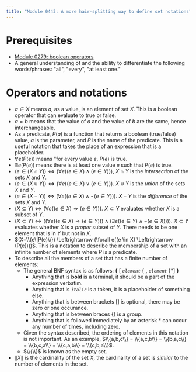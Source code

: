 ```yaml
---
title: "Module 0443: A more hair-splitting way to define set notations"
---
```


# Prerequisites

* [Module 0279: boolean operators](https://proftak.github.io/modules/0279/mdModule.html)
* A general understanding of and the ability to differentiate the following words/phrases: "all", "every", "at least one."

# Operators and notations

* $a \in X$ means $a$, as a value, is an element of set $X$. This is a boolean operator that can evaluate to true or false.
* $a = b$ means that the value of $a$ and the value of $b$ are the same, hence interchangeable.
* As a predicate, $P(a)$ is a function that returns a boolean (true/false) value, $a$ is the parameter, and $P$ is the name of the predicate. This is a useful notation that takes the place of an expression that is a placeholder.
* $\forall e(P(e))$ means "for every value $e$, $P(e)$ is true.
* $\exists e(P(e))$ means there is at least one value $e$ such that $P(e)$ is true.
* $(e \in (X \cap Y)) \Leftrightarrow (\forall e((e \in X) \wedge (e \in Y)))$, $X \cap Y$ is the *intersection* of the sets $X$ and $Y$.
* $(e \in (X \cup Y)) \Leftrightarrow (\forall e((e \in X) \vee (e \in Y)))$. $X \cup Y$ is the *union* of the sets $X$ and $Y$.
* $(e \in (X - Y)) \Leftrightarrow (\forall e((e \in X) \wedge \neg(e \in Y)))$. $X - Y$ is the *difference* of the sets $X$ and $Y$.
* $(X \subseteq Y) \Leftrightarrow (\forall e((e \in X) \Rightarrow (e \in Y)))$. $X \subset Y$ evaluates whether $X$ is a subset of $Y$.
* $(X \subset Y) \Leftrightarrow ((\forall e((e \in X) \Rightarrow (e \in Y))) \wedge (\exists e((e \in Y) \wedge \neg(e \in X))))$. $X \subset Y$ evaluates whether $X$ is a *proper* subset of $Y$. There needs to be one element that is in $Y$ but not in $X$.
* $(X=\\{e\|P(e)\\}) \Leftrightarrow (\forall e((e \in X) \Leftrightarrow (P(e))))$. This is a notation to describe the membership of a set with an infinite number of elements where $P$ is a predicate.
* To describe all the members of a set that has a finite number of elements:
  * The general BNF syntax is as follows: **\{** [ *`element`* \{ **,** *`element`* \}*] **\}**
    * Anything that is **bold** is a terminal, it should be a part of the expression verbatim.
    * Anything that is *`italic`* is a token, it is a placeholder of something else.
    * Anything that is between brackets [] is optional, there may be zero or one occurance.
    * Anything that is between braces \{\} is a group.
    * Anything that is followed immediately by an asterisk * can occur any number of times, including zero.
  * Given the syntax described, the ordering of elements in this notation is not important. As an example, $\\{a,b,c\\} = \\{a,c,b\\} = \\{b,a,c\\} = \\{b,c,a\\} = \\{c,a,b\\} = \\{c,b,a\\}$.
  * $\\{\\}$ is known as the empty set.
* $\|X\|$ is the cardinality of the set $X$, the cardinality of a set is *similar* to the number of elements in the set.
